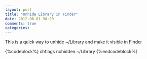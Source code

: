 ```yaml
---
layout: post
title: "Unhide Library in Finder"
date: 2012-08-01 08:20
comments: true
categories: 
---
```

This is a quick way to unhide ~/Library and make it visible in Finder

{%codeblock%}
chflags nohidden ~/Library
{%endcodeblock%}
